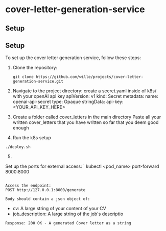 # cover-letter-generation-service

## Setup

## Setup

To set up the cover letter generation service, follow these steps:

1. Clone the repository:

   ```
   git clone https://github.com/wille/projects/cover-letter-generation-service.git
   ```

2. Navigate to the project directory:
   create a secret.yaml inside of k8s/ with your openAI api key
   apiVersion: v1
   kind: Secret
   metadata:
   name: openai-api-secret
   type: Opaque
   stringData:
   api-key: <YOUR_API_KEY_HERE>

3. Create a folder called cover_letters in the main directory
   Paste all your written cover_letters that you have written so far that you deem good enough

4. Run the k8s setup

```
./deploy.sh
```

5.

Set up the ports for external access:
`
kubectl <pod_name> port-forward 8000:8000

```

Access the endpoint:
POST http://127.0.0.1:8000/generate

Body should contain a json object of:
```

- cv: A large string of your content of your CV
- job_description: A large string of the job's descriptio

```
Response: 200 OK - A generated Cover letter as a string
```

